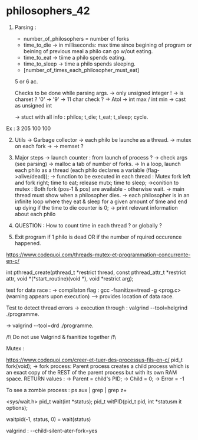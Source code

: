 # philosophers_42

1. Parsing :
	- number_of_philosophers = number of forks
	- time_to_die -> in milliseconds: max time since begining of program or beining of previous meal a philo can go w/out eating.
	- time_to_eat -> tiime a philo spends eating.
	- time_to_sleep -> time a philo spends sleeping.
	- [number_of_times_each_philosopher_must_eat]

	5 or 6 ac.

	Checks to be done whlle parsing args.
	-> only unsigned integer !
	-> is charset ? '0' -> '9'
	-> 11 char check ?
	-> Atol
	-> int max / int min
	-> cast as unsigned int

	-> stuct with all info : philos; t_die; t_eat; t_sleep; cycle.

Ex : 3 205 100 100

2.	Utils
	-> Garbage collector
	-> each philo be launche as a thread.
	-> mutex on each fork ->
	-> memset ?

3. Major steps
	-> launch counter : from launch of process ?
	-> check args (see parsing)
	-> malloc a tab of number of forks.
	-> In a loop, launch each philo as a thread (each philo declares a variable (flag->alive/dead));
	-> function to be executed in each thread : Mutex fork left and fork right; time to eat; release mutx; time to sleep;
		->conition to mutex : Both fork (pos-1 & pos) are available - otherwise wait.
	-> main thread must show when a philosopher dies.
	-> each philosopher is in an infinite loop where they eat & sleep for a given amount of time and end up dying if the time to die counter is 0;
	-> print relevant information about each philo

4. QUESTION : How to count time in each thread ? or globally ?

5. Exit program if 1 philo is dead OR if the number of rquired occurence happened.



https://www.codequoi.com/threads-mutex-et-programmation-concurrente-en-c/

int pthread_create(pthread_t *restrict thread, const pthread_attr_t *restrict attr, void *(*start_routine)(void *), void *restrict arg);

test for data race :
-> compilaton flag : gcc -fsanitize=tread -g <prog.c>
(warning appears upon execution)
--> provides location of data race.

Test to detect thread errors
-> execution through : valgrind --tool=helgrind ./programme.


-> valgrind --tool=drd ./programme.

/!\ Do not use Valgrind & fsanitize together /!\

Mutex :



https://www.codequoi.com/creer-et-tuer-des-processus-fils-en-c/
pid_t	fork(void);
	-> fork process: Parent process creates a child process which is an exact copy of the REST of the parent process but with its own RAM space.
	RETURN values :
		-> Parent = child's PID;
		-> Child = 0;
		-> Error = -1

To see a zombie process :
ps aux | grep <PID> | grep z+

<sys/wait.h>
pid_t	wait(int *status);
pid_t	witPID(pid_t pid, int *statusm it options);

waitpid(-1, status, 0) = wait(status)

valgrind : --child-silent-ater-fork=yes

